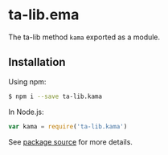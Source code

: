 # ta-lib.ema

The ta-lib method `kama` exported as a module.

## Installation

Using npm:
```bash
$ npm i --save ta-lib.kama
```

In Node.js:
```js
var kama = require('ta-lib.kama')
```

See [package source](https://github.com/WaiSiuKei/ta-lib/tree/master/ta-lib.kama) for more details.
